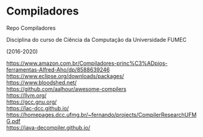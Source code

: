 # Compiladores
Repo Compiladores

Disciplina do curso de Ciência da Computação da Universidade FUMEC 

(2016-2020)

https://www.amazon.com.br/Compiladores-princ%C3%ADpios-ferramentas-Alfred-Aho/dp/8588639246
<br>https://www.eclipse.org/downloads/packages/
<br>https://www.bloodshed.net/
<br>https://github.com/aalhour/awesome-compilers
<br>https://llvm.org/
<br>https://gcc.gnu.org/
<br>https://lac-dcc.github.io/
<br>https://homepages.dcc.ufmg.br/~fernando/projects/CompilerResearchUFMG.pdf
<br>https://java-decompiler.github.io/
